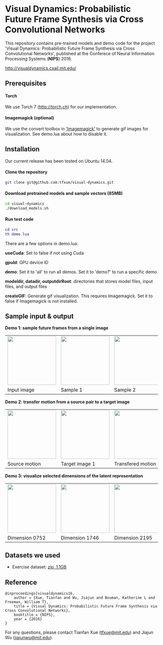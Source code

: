#  Visual Dynamics: Probabilistic Future Frame Synthesis via Cross Convolutional Networks

This repository contains pre-trained models and demo code for the project 'Visual Dynamics: Probabilistic Future Frame Synthesis via Cross Convolutional Networks', published at the Conferece of Neural Information Processing Systems (**NIPS**) 2016.

http://visualdynamics.csail.mit.edu/

## Prerequisites

#### Torch
We use Torch 7 (http://torch.ch) for our implementation.

#### Imagemagick (optional)
We use the convert toolbox in ['Imagemagick'](http://www.imagemagick.com/) to generate gif images for visualization. See demo.lua about how to disable it.

## Installation
Our current release has been tested on Ubuntu 14.04.

#### Clone the repository
```sh
git clone git@github.com:tfxue/visual-dynamics.git 
```
#### Download pretrained models and sample vectors (85MB) 
```sh
cd visual-dynamics
./download_models.sh
``` 

#### Run test code
```lua
cd src
th demo.lua
```

There are a few options in demo.lua:

**useCuda**: Set to false if not using Cuda

**gpuId**: GPU device ID

**demo**: Set it to 'all' to run all demos. Set it to 'demo?' to run a specific demo

**modeldir, datadir, outputdirRoot**: directories that stores model files, input files, and output files

**createGIF**: Generate gif visualization. This requires Imagemagick. Set it to false if Imagemagick is not installed.


## Sample input & output

**Demo 1: sample future frames from a single image**
<table>
<tr>
<td><img src="http://visualdynamics.csail.mit.edu/repo/output/demo1/input.png" height="160"></td>
<td><img src="http://visualdynamics.csail.mit.edu/repo/output/demo1/sample_1.gif" height="160"></td>
<td><img src="http://visualdynamics.csail.mit.edu/repo/output/demo1/sample_2.gif" height="160"></td>
<td><img src="http://visualdynamics.csail.mit.edu/repo/output/demo1/sample_3.gif" height="160"></td>
</tr>
<tr>
<td> Input image </td>
<td> Sample 1 </td>
<td> Sample 2</td>
<td> Sample 3 </td>
</tr>
</table>

**Demo 2: transfer motion from a source pair to a target image**
<table>
<tr>
<td><img src="http://visualdynamics.csail.mit.edu/repo/output/demo2/source.gif" height="160"></td>
<td><img src="http://visualdynamics.csail.mit.edu/repo/output/demo2/target1_im1.png" height="160"></td>
<td><img src="http://visualdynamics.csail.mit.edu/repo/output/demo2/target1.gif" height="160"></td>
<td><img src="http://visualdynamics.csail.mit.edu/repo/output/demo2/target2_im1.png" height="160"></td>
<td><img src="http://visualdynamics.csail.mit.edu/repo/output/demo2/target2.gif" height="160"></td>
</tr>
<tr>
<td> Source motion </td>
<td> Target image 1 </td>
<td> Transfered motion </td>
<td> Target image 2 </td>
<td> Transfered motion </td>
</tr>
</table>

**Demo 3: visualize selected dimensions of the latent representation**
<table>
<tr>
<td><img src="http://visualdynamics.csail.mit.edu/repo/output/demo3/out_newz_dim0752.gif" height="160"></td>
<td><img src="http://visualdynamics.csail.mit.edu/repo/output/demo3/out_newz_dim1746.gif" height="160"></td>
<td><img src="http://visualdynamics.csail.mit.edu/repo/output/demo3/out_newz_dim2195.gif" height="160"></td>
</tr>
<tr>
<td> Dimension 0752 </td>
<td> Dimension 1746 </td>
<td> Dimension 2195 </td>
</tr>
</table>

## Datasets we used

- Exercise dataset: [zip, 1.1GB](http://visualdynamics.csail.mit.edu/exercise_dataset.zip)

## Reference

    @inproceedings{visualdynamics16,   
        author = {Xue, Tianfan and Wu, Jiajun and Bouman, Katherine L and Freeman, William T},   
        title = {Visual Dynamics: Probabilistic Future Frame Synthesis via Cross Convolutional Networks},   
        booktitle = {NIPS},   
        year = {2016}
    }
    
For any questions, please contact Tianfan Xue (tfxue@mit.edu) and Jiajun Wu (jiajunwu@mit.edu).
